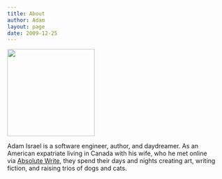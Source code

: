 ```yaml
---
title: About
author: Adam
layout: page
date: 2009-12-25
---
```

[<img class="alignleft size-full wp-image-493" alt="" src="http://www.adamisrael.com/wp-content/uploads/2009/12/avatar_scarf_200.jpg" width="200" height="200" srcset="//www.adamisrael.com/wp-content/uploads/2009/12/avatar_scarf_200-150x150.jpg 150w, //www.adamisrael.com/wp-content/uploads/2009/12/avatar_scarf_200.jpg 200w" sizes="(max-width: 200px) 100vw, 200px" />](1)

Adam Israel is a software engineer, author, and daydreamer. As an American expatriate living in Canada with his wife, who he met online via [Absolute Write](2), they spend their days and nights creating art, writing fiction, and raising trios of dogs and cats.

 [1]: http://www.adamisrael.com/wp-content/uploads/2009/12/avatar_scarf_200.jpg
 [2]: http://www.absolutewrite.com/forums/
